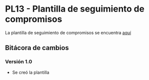 # PL13 - Plantilla de seguimiento de compromisos

La plantilla de seguimiento de compromisos se encuentra [aquí](https://docs.google.com/spreadsheets/d/1W5YhzONdH-DZssLaL50PkigCW8Tjag0OeagWSCPGsaw/edit#gid=0)

## Bitácora de cambios

### Versión 1.0

- Se creó la plantilla
